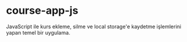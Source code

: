 # course-app-js
JavaScript ile kurs ekleme, silme ve local storage'e kaydetme işlemlerini yapan temel bir uygulama.
